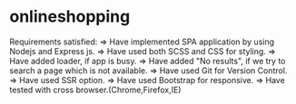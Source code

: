 # onlineshopping

Requirements satisfied:
=> Have implemented SPA application by using Nodejs and Express js.
=> Have used both SCSS and CSS for styling.
=> Have added loader, if app is busy.
=> Have added "No results", if we try to search a page which is not available.
=> Have used Git for Version Control.
=> Have used SSR option.
=> Have used Bootstrap for responsive.
=> Have tested with cross browser.(Chrome,Firefox,IE)
